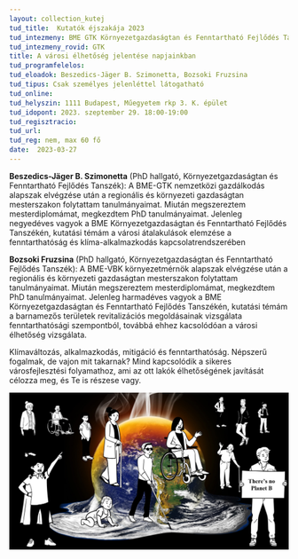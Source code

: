 ```yaml
---
layout: collection_kutej
tud_title:  Kutatók éjszakája 2023
tud_intezmeny: BME GTK Környezetgazdaságtan és Fenntartható Fejlődés Tanszék
tud_intezmeny_rovid: GTK
title: A városi élhetőség jelentése napjainkban
tud_programfelelos: 
tud_eloadok: Beszedics-Jäger B. Szimonetta, Bozsoki Fruzsina
tud_tipus: Csak személyes jelenléttel látogatható
tud_online:
tud_helyszin: 1111 Budapest, Műegyetem rkp 3. K. épület
tud_idopont: 2023. szeptember 29. 18:00-19:00
tud_regisztracio: 
tud_url: 
tud_reg: nem, max 60 fő
date:  2023-03-27
---
```


**Beszedics-Jäger B. Szimonetta** (PhD hallgató, Környezetgazdaságtan és Fenntartható Fejlődés Tanszék): A BME-GTK nemzetközi gazdálkodás alapszak elvégzése után a regionális és környezeti gazdaságtan mesterszakon folytattam tanulmányaimat. Miután megszereztem mesterdiplomámat, megkezdtem PhD tanulmányaimat. Jelenleg negyedéves vagyok a BME Környezetgazdaságtan és Fenntartható Fejlődés Tanszékén, kutatási témám a városi átalakulások elemzése a fenntarthatóság és klíma-alkalmazkodás kapcsolatrendszerében

**Bozsoki Fruzsina** (PhD hallgató, Környezetgazdaságtan és Fenntartható Fejlődés Tanszék): A BME-VBK környezetmérnök alapszak elvégzése után a regionális és környezeti gazdaságtan mesterszakon folytattam tanulmányaimat. Miután megszereztem mesterdiplomámat, megkezdtem PhD tanulmányaimat. Jelenleg harmadéves vagyok a BME Környezetgazdaságtan és Fenntartható Fejlődés Tanszékén, kutatási témám a barnamezős területek revitalizációs megoldásainak vizsgálata fenntarthatósági szempontból, továbbá ehhez kacsolódóan a városi élhetőség vizsgálata.


Klímaváltozás, alkalmazkodás, mitigáció és fenntarthatóság. Népszerű fogalmak, de vajon mit takarnak? Mind kapcsolódik a sikeres városfejlesztési folyamathoz, ami az ott lakók élhetőségének javítását célozza meg, és Te is részese vagy.


![A városi élhetőség jelentése napjainkban](../2023/images/a-varosi-elhetoseg-jelentese-napjainkban.jpg)


